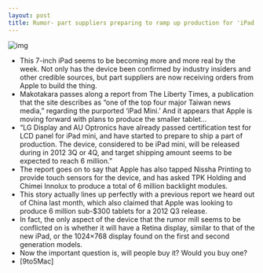 ```yaml
---
layout: post
title: Rumor- part suppliers preparing to ramp up production for 'iPad Minis'
---
```

![img](http://media.idownloadblog.com/wp-content/uploads/2012/03/mini-ipad.jpg)
* This 7-inch iPad seems to be becoming more and more real by the week. Not only has the device been confirmed by industry insiders and other credible sources, but part suppliers are now receiving orders from Apple to build the thing.
* Makotakara passes along a report from The Liberty Times, a publication that the site describes as “one of the top four major Taiwan news media,” regarding the purported ‘iPad Mini.’ And it appears that Apple is moving forward with plans to produce the smaller tablet…
* “LG Display and AU Optronics have already passed certification test for LCD panel for iPad mini, and have started to prepare to ship a part of production. The device, considered to be iPad mini, will be released during in 2012 3Q or 4Q, and target shipping amount seems to be expected to reach 6 million.”
* The report goes on to say that Apple has also tapped Nissha Printing to provide touch sensors for the device, and has asked TPK Holding and Chimei Innolux to produce a total of 6 million backlight modules.
* This story actually lines up perfectly with a previous report we heard out of China last month, which also claimed that Apple was looking to produce 6 million sub-$300 tablets for a 2012 Q3 release.
* In fact, the only aspect of the device that the rumor mill seems to be conflicted on is whether it will have a Retina display, similar to that of the new iPad, or the 1024×768 display found on the first and second generation models.
* Now the important question is, will people buy it? Would you buy one?
* [9to5Mac]

